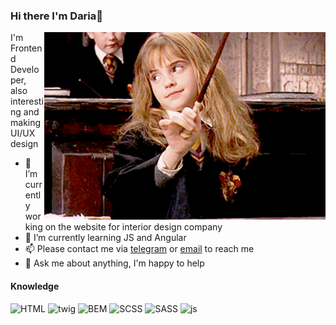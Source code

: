 ### Hi there I'm Daria👋

<img align="right" alt="GIF" src="https://raw.githubusercontent.com/dariathehuman/dariathehuman/master/Hermione.gif" width="450" />

I'm Frontend Developer, also interesting and making UI/UX design


- 🔭 I’m currently working on the website for interior design company
- 🌱 I’m currently learning JS and Angular
- 📫 Please contact me via [telegram](https://t.me/daria_nab) or [email](mailto:dariawebpro@gmail.com) to reach me
- 💬 Ask me about anything, I'm happy to help

#### Knowledge

![HTML](https://img.shields.io/badge/-HTML-brightgreen) ![twig](https://img.shields.io/badge/-twig-green) ![BEM](https://img.shields.io/badge/-BEM-blue) ![SCSS](https://img.shields.io/badge/-SCSS-red) ![SASS](https://img.shields.io/badge/-sass-critical) ![js](https://img.shields.io/badge/-JS-yellow) 

